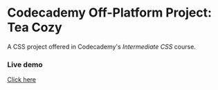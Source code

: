 # Codecademy Off-Platform Project: Tea Cozy
A CSS project offered in Codecademy's _Intermediate CSS_ course.
### Live demo
[Click here](https://erinerinchan.github.io/cozy-tea-css/)
